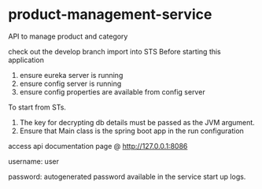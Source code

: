 # product-management-service
API to manage product and category

check out the develop branch
import into STS
Before starting this application
  1. ensure eureka server is running
  2. ensure config server is running
  3. ensure config properties are available from config server
 
To start from STs.
 1. The key for decrypting db details must be passed as the JVM argument.
 2. Ensure that Main class is the spring  boot app in the run configuration

access api documentation page @ http://127.0.0.1:8086
  
 username: user
  
 password: autogenerated password available in the service start up logs.
